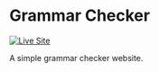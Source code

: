 # Grammar Checker

[![Live Site](https://img.shields.io/badge/Live-Demo-blue)](https://checkgrammar.onrender.com)

A simple grammar checker website.

